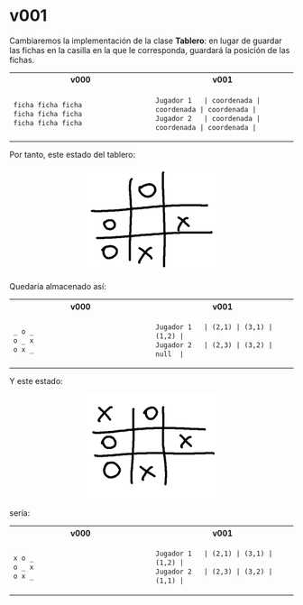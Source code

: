 # v001

Cambiaremos la implementación de la clase **Tablero**: en lugar de guardar las fichas en la casilla en la que le corresponda, guardará la posición de las fichas.

<div align=center>

<table>
<tr>
<th>v000</th><th>v001</th>
</tr>
<tr>
<td width=50%>

```
ficha ficha ficha
ficha ficha ficha
ficha ficha ficha
```
</td>
<td width=50%>
  
```
Jugador 1   | coordenada | coordenada | coordenada |
Jugador 2   | coordenada | coordenada | coordenada |
```
</td>
</tr>
</table>

</div>

Por tanto, este estado del tablero:

<div align=center>

![](/images/estado001.png)

</div>

Quedaría almacenado así:

<div align=center>

<table>
<tr>
<th>v000</th><th>v001</th>
</tr>
<tr>
<td width=50%>

```
_ o _
o _ x
o x _
```
</td>
<td width=50%>
  
```
Jugador 1   | (2,1) | (3,1) | (1,2) |
Jugador 2   | (2,3) | (3,2) | null  |
```
</td>
</tr>
</table>

</div>

Y este estado:

<div align=center>

![](/images/estado002.png)

</div>

sería:

<div align=center>

<table>
<tr>
<th>v000</th><th>v001</th>
</tr>
<tr>
<td width=50%>

```
x o _
o _ x
o x _
```
</td>
<td width=50%>
  
```
Jugador 1   | (2,1) | (3,1) | (1,2) |
Jugador 2   | (2,3) | (3,2) | (1,1) |
```
</td>
</tr>
</table>

</div>